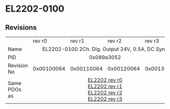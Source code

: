 # EL2202-0100

## Revisions
<table>
<tr>
<td></td>
<td>rev r0</td>
<td>rev r1</td>
<td>rev r2</td>
<td>rev r3</td>
</tr>
<tr>
<td>Name</td>
<td colspan=4 align="center">EL2202-0100 2Ch. Dig. Output 24V, 0.5A, DC Sync</td>
</tr>
<tr>
<td>PID</td>
<td colspan=4 align="center">0x089a3052</td>
</tr>
<tr>
<td>Revision No</td>
<td>0x00100064</td>
<td>0x00110064</td>
<td>0x00120064</td>
<td>0x00130064</td>
</tr>
<tr>
<td>Same PDOs as</td>
<td colspan=4 align="center"><a href="EL2202.md">EL2202 rev r0</a><br/><a href="EL2202.md">EL2202 rev r1</a><br/><a href="EL2202.md">EL2202 rev r2</a><br/><a href="EL2202.md">EL2202 rev r3</a></td>
</tr>
</table>
